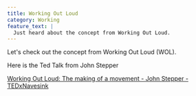 ```yaml
---
title: Working Out Loud
category: Working
feature_text: |
  Just heard about the concept from Working Out Loud.
---
```


Let's check out the concept from Working Out Loud (WOL).

<!-- more -->

Here is the Ted Talk from John Stepper

[Working Out Loud: The making of a movement - John Stepper - TEDxNavesink](https://www.youtube.com/watch?v=XpjNl3Z10uc)
